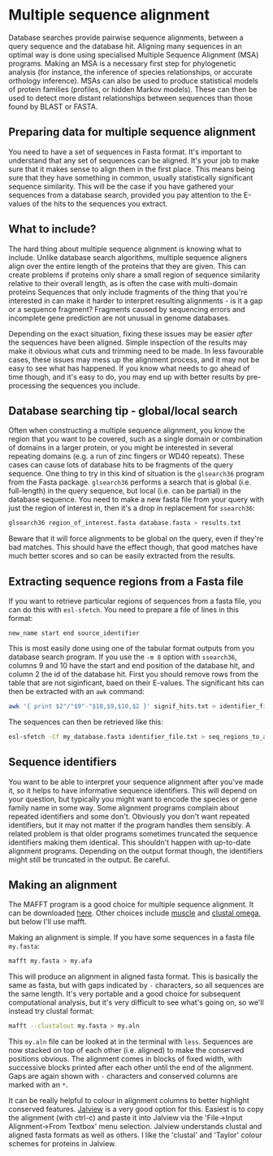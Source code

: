 
# Multiple sequence alignment

Database searches provide pairwise sequence alignments, between a query sequence and the database hit. Aligning many sequences in an optimal way is done using specialised Multiple Sequence Alignment (MSA) programs. Making an MSA is a necessary first step for phylogenetic analysis (for instance, the inference of species relationships, or accurate orthology inference). MSAs can also be used to produce statistical models of protein families (profiles, or hidden Markov models). These can then be used to detect more distant relationships between sequences than those found by BLAST or FASTA.

## Preparing data for multiple sequence alignment

You need to have a set of sequences in Fasta format. It's important to understand that any set of sequences can be aligned. It's your job to make sure that it makes sense to align them in the first place. This means being sure that they have something in common, usually statistically significant sequence similarity. This will be the case if you have gathered your sequences from a database search, provided you pay attention to the E-values of the hits to the sequences you extract.

## What to include?

The hard thing about multiple sequence alignment is knowing what to include. Unlike database search algorithms, multiple sequence aligners align over the entire length of the proteins that they are given. This can create problems if proteins only share a small region of sequence similarity relative to their overall length, as is often the case with multi-domain proteins Sequences that only include fragments of the thing that you're interested in can make it harder to interpret resulting alignments - is it a gap or a sequence fragment? Fragments caused by sequencing errors and incomplete gene prediction are not unusual in genome databases.

Depending on the exact situation, fixing these issues may be easier *after* the sequences have been aligned. Simple inspection of the results may make it obvious what cuts and trimming need to be made. In less favourable cases, these issues may mess up the alignment process, and it may not be easy to see what has happened. If you know what needs to go ahead of time though, and it's easy to do, you may end up with better results by pre-processing the sequences you include.

## Database searching tip - global/local search

Often when constructing a multiple sequence alignment, you know the region that you want to be covered, such as a single domain or combination of domains in a larger protein, or you might be interested in several repeating domains (e.g. a run of zinc fingers or WD40 repeats). These cases can cause lots of database hits to be fragments of the query sequence. One thing to try in this kind of  situation is the `glsearch36` program from the Fasta package. `glsearch36` performs a search that is global (i.e. full-length) in the query sequence, but local (i.e. can be partial) in the database sequence. You need to make a new fasta file from your query with just the region of interest in, then it's a drop in replacement for `ssearch36`:

```bash
glsearch36 region_of_interest.fasta database.fasta > results.txt
```

Beware that it will force alignments to be global on the query, even if they're bad matches. This should have the effect though, that good matches have much better scores and so can be easily extracted from the results.

## Extracting sequence regions from a Fasta file

If you want to retrieve particular regions of sequences from a fasta file, you can do this with `esl-sfetch`. You need to prepare a file of lines in this format:

```
new_name start end source_identifier
```
This is most easily done using one of the tabular format outputs from you database search program. If you use the `-m 8` option with `ssearch36`, columns 9 and 10 have the start and end position of the database hit, and column 2 the id of the database hit. First you should remove rows from the table that are not siginficant, baed on their E-values. The significant hits can then be extracted with an `awk` command:

```bash
awk '{ print $2"/"$9"-"$10,$9,$10,$2 }' signif_hits.txt > identifier_file.txt
```

The sequences can then be retrieved like this:
```bash
esl-sfetch -Cf my_database.fasta identifier_file.txt > seq_regions_to_align.fa
```

## Sequence identifiers

You want to be able to interpret your sequence alignment after you've made it, so it helps to have informative sequence identifiers. This will depend on your question, but typically you might want to encode the species or gene family name in some way. Some alignment programs complain about repeated identifiers and some don't. Obviously you don't want repeated identifiers, but it may not matter if the program handles them sensibly. A related problem is that older programs sometimes truncated the sequence identifiers making them identical. This shouldn't happen with up-to-date alignment programs. Depending on the output format though, the identifiers might still be truncated in the output. Be careful.

## Making an alignment

The MAFFT program is a good choice for multiple sequence alignment. It can be downloaded [here](https://mafft.cbrc.jp/alignment/software/). Other choices include [muscle](https://drive5.com/muscle/) and [clustal omega](http://www.clustal.org/omega/), but below I'll use mafft.

Making an alignment is simple. If you have some sequences in a fasta file `my.fasta`:

```bash
mafft my.fasta > my.afa
```

This will produce an alignment in aligned fasta format. This is basically the same as fasta, but with gaps indicated by `-` characters, so all sequences are the same length. It's very portable and a good choice for subsequent computational analysis, but it's very difficult to see what's going on, so we'll instead try clustal format:

```bash
mafft --clustalout my.fasta > my.aln
```

This `my.aln` file can be looked at in the terminal with `less`. Sequences are now stacked on top of each other (i.e. aligned) to make the conserved positions obvious. The alignment comes in blocks of fixed width, with successive blocks printed after each other until the end of the alignment. Gaps are again shown with `-` characters and conserved columns are marked with an `*`.

It can be really helpful to colour in alignment columns to better highlight conserved features. [Jalview](http://www.jalview.org/getdown/release/) is a very good option for this. Easiest is to copy the alignment (with ctrl-c) and paste it into Jalview via the 'File->Input Alignment->From Textbox' menu selection. Jalview understands clustal and aligned fasta formats as well as others. I like the 'clustal' and 'Taylor' colour schemes for proteins in Jalview.
